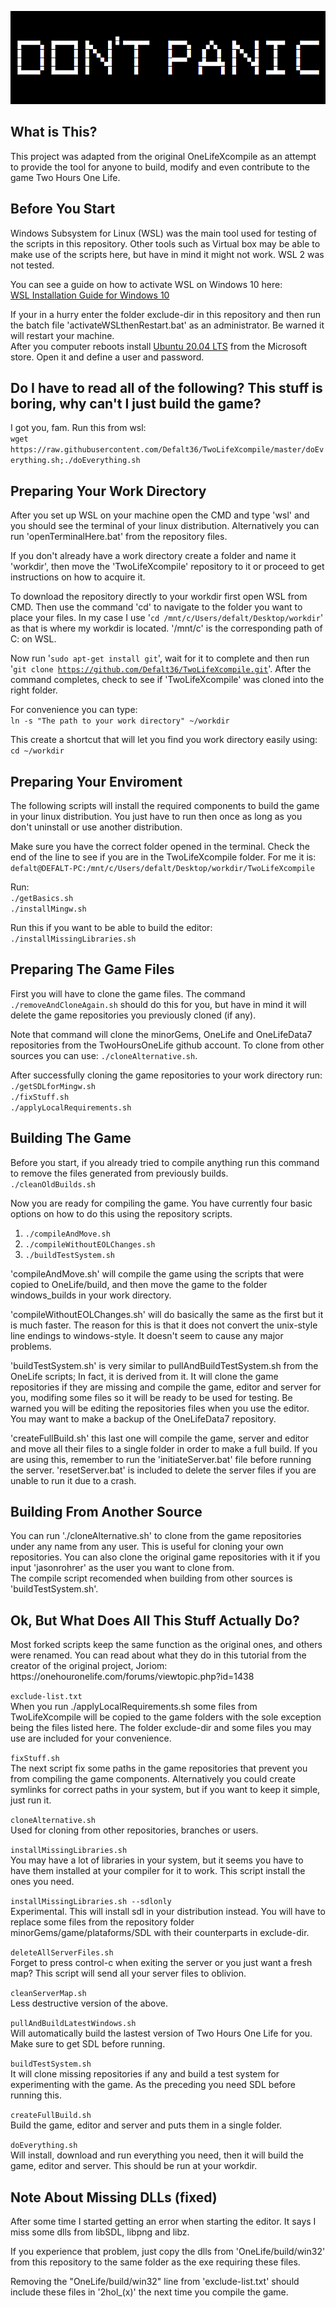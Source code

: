 
<p><img alt="Friendly Advice" title="" src="exclude-dir/cover.png" /></p>

<h2>What is This?</h2>
<p>
This project was adapted from the original OneLifeXcompile as an attempt to provide the tool for anyone to build, modify and even contribute
to the game Two Hours One Life.
</p>

<h2>Before You Start</h2>
<p>
Windows Subsystem for Linux (WSL) was the main tool used for testing of the scripts
in this repository. Other tools such as Virtual box may be able to make use of the
scripts here, but have in mind it might not work. WSL 2 was not tested.
</p>

<p>
You can see a guide on how to activate WSL on Windows 10 here:<br />
<a href="https://docs.microsoft.com/en-us/windows/wsl/install-win10">WSL Installation Guide for Windows 10</a>
</p>

<p>
If your in a hurry enter the folder exclude-dir in this repository and then run the batch file
'activateWSLthenRestart.bat' as an administrator. Be warned it will restart your machine.<br />
After you computer reboots install <a href="https://www.microsoft.com/store/apps/9n6svws3rx71">Ubuntu 20.04 LTS</a> from the Microsoft
store. Open it and define a user and password.<br />
</p>

<h2>Do I have to read all of the following? This stuff is boring, why can't I just build the game?</h2>
<p>
I got you, fam. Run this from wsl: <br />
<code>wget https://raw.githubusercontent.com/Defalt36/TwoLifeXcompile/master/doEverything.sh;./doEverything.sh</code>
</p>

<h2>Preparing Your Work Directory</h2>
<p>
After you set up WSL on your machine open the CMD and type 'wsl' and you should see
the terminal of your linux distribution. Alternatively you can run 'openTerminalHere.bat'
from the repository files.
</p>

<p>
If you don't already have a work directory create a folder and name it 'workdir', then move
the 'TwoLifeXcompile' repository to it or proceed to get instructions on how to acquire it.
</p>

<p>
To download the repository directly to your workdir first open WSL from CMD. Then use the
command 'cd' to navigate to the folder you want to place your files. In
my case I use '<code>cd /mnt/c/Users/defalt/Desktop/workdir</code>' as that is where my workdir
is located. '/mnt/c' is the corresponding path of C: on WSL.<br />

Now run '<code>sudo apt-get install git</code>', wait for it to complete and then run
'<code>git clone https://github.com/Defalt36/TwoLifeXcompile.git</code>'.
After the command completes, check to see if 'TwoLifeXcompile' was cloned into the right folder.
</p>

<p>
For convenience you can type:<br />
<code>ln -s "The path to your work directory" ~/workdir</code><br />

This create a shortcut that will let you find you work directory easily using:<br />
<code>cd ~/workdir</code>
</p>

<h2>Preparing Your Enviroment</h2>

<p>
The following scripts will install the required components to build the game in your
linux distribution. You just have to run then once as long as you don't uninstall or
use another distribution.
</p>

<p>
Make sure you have the correct folder opened in the terminal. Check the end of the line
to see if you are in the TwoLifeXcompile folder.
For me it is: <br />
<code>defalt@DEFALT-PC:/mnt/c/Users/defalt/Desktop/workdir/TwoLifeXcompile</code><br />
</p>

Run:<br />
<code>./getBasics.sh</code><br />
<code>./installMingw.sh</code><br />

Run this if you want to be able to build the editor:<br />
<code>./installMissingLibraries.sh</code><br />
</p>

<h2>Preparing The Game Files</h2>

<p>
First you will have to clone the game files. The command <code>./removeAndCloneAgain.sh</code>
should do this for you, but have in mind it will delete the game repositories you
previously cloned (if any).<br />
</p>

<p>
Note that command will clone the minorGems, OneLife and OneLifeData7 repositories from the
TwoHoursOneLife github account. To clone from other sources you can use:
<code>./cloneAlternative.sh</code>. 
</p>

<p>
After successfully cloning the game repositories to your work directory run:<br />
<code>./getSDLforMingw.sh</code><br />
<code>./fixStuff.sh</code><br />
<code>./applyLocalRequirements.sh</code><br />
</p>

<h2>Building The Game</h2>
<p>
Before you start, if you already tried to compile anything run this command to remove
the files generated from previously builds.<br />
<code>./cleanOldBuilds.sh</code>
</p>

<p>
Now you are ready for compiling the game. You have currently four basic options on how
to do this using the repository scripts.
</p>

<p>
<ol>
<li><code>./compileAndMove.sh</code></li>
<li><code>./compileWithoutEOLChanges.sh</code></li>
<li><code>./buildTestSystem.sh</code></li>
</ol>
</p>

<p>
'compileAndMove.sh' will compile the game using the scripts that were copied to OneLife/build,
and then move the game to the folder windows_builds in your work directory.<br />

'compileWithoutEOLChanges.sh' will do basically the same as the first but it is much faster. The
reason for this is that it does not convert the unix-style line endings to windows-style. It
doesn't seem to cause any major problems.<br />

'buildTestSystem.sh' is very similar to pullAndBuildTestSystem.sh from the OneLife scripts; In
fact, it is derived from it. It will clone the game repositories if they are missing and compile
the game, editor and server for you, modifing some files so it will be ready to be used for
testing. Be warned you will be editing the repositories files when you use the editor. You may
want to make a backup of the OneLifeData7 repository.

'createFullBuild.sh' this last one will compile the game, server and editor and move all their
files to a single folder in order to make a full build. If you are using this, remember to run
the 'initiateServer.bat' file before running the server. 'resetServer.bat' is included to delete
the server files if you are unable to run it due to a crash.

</p>

<h2>Building From Another Source</h2>

<p>
You can run './cloneAlternative.sh' to clone from the game repositories under any name from
any user. This is useful for cloning your own repositories. You can also clone the original game
repositories with it if you input 'jasonrohrer' as the user you want to clone from.<br />
The compile script recomended when building from other sources is 'buildTestSystem.sh'.
</p>

<h2>Ok, But What Does All This Stuff Actually Do?</h2>

<p>
Most forked scripts keep the same function as the original ones, and others were renamed. You can read about what
they do in this tutorial from the creator of the original project, Joriom:
https://onehouronelife.com/forums/viewtopic.php?id=1438
</p>

<p>
<code>exclude-list.txt</code><br />
When you run ./applyLocalRequirements.sh some files from TwoLifeXcompile will be copied to
the game folders with the sole exception being the files listed here. The folder exclude-dir
and some files you may use are included for your convenience.
</p>

<p>
<code>fixStuff.sh</code><br />
The next script fix some paths in the game repositories that prevent you from compiling
the game components. Alternatively you could create symlinks for correct paths in your
system, but if you want to keep it simple, just run it.
</p>

<p>
<code>cloneAlternative.sh</code><br />
Used for cloning from other repositories, branches or users.
</p>

<p>
<code>installMissingLibraries.sh</code><br />
You may have a lot of libraries in your system, but it seems you have to have them installed
at your compiler for it to work. This script install the ones you need.
</p>

<p>
<code>installMissingLibraries.sh --sdlonly</code><br />
Experimental.
This will install sdl in your distribution instead.
You will have to replace some files from the repository folder minorGems/game/plataforms/SDL
with their counterparts in exclude-dir.
</p>

<p>
<code>deleteAllServerFiles.sh</code><br />
Forget to press control-c when exiting the server or you just want a fresh map? This script
will send all your server files to oblivion.
</p>

<p>
<code>cleanServerMap.sh</code><br />
Less destructive version of the above.
</p>

<p>
<code>pullAndBuildLatestWindows.sh</code><br />
Will automatically build the lastest version of Two Hours One Life for you. Make sure to
get SDL before running.
</p>

<p>
<code>buildTestSystem.sh</code><br />
It will clone missing repositories if any and build a test system for experimenting with
the game. As the preceding you need SDL before running this.
</p>

<p>
<code>createFullBuild.sh</code><br />
Build the game, editor and server and puts them in a single folder.
</p>

<p>
<code>doEverything.sh</code><br />
Will install, download and run everything you need, then it will
build the game, editor and server. This should be run at your workdir.
</p>

<h2>Note About Missing DLLs (fixed)</h2>

<p>
After some time I started getting an error when starting the editor. It says I miss
some dlls from libSDL, libpng and libz.<br />

If you experience that problem, just copy the dlls from 'OneLife/build/win32' from this
repository to the same folder as the exe requiring these files.<br />

Removing the "OneLife/build/win32" line from 'exclude-list.txt' should include
these files in '2hol_(x)' the next time you compile the game.
</p>
